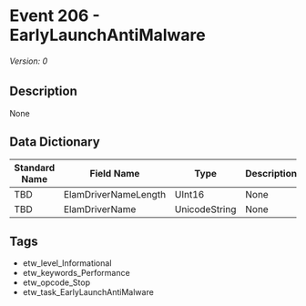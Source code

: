 # Event 206 - EarlyLaunchAntiMalware
###### Version: 0

## Description
None

## Data Dictionary
|Standard Name|Field Name|Type|Description|Sample Value|
|---|---|---|---|---|
|TBD|ElamDriverNameLength|UInt16|None|`None`|
|TBD|ElamDriverName|UnicodeString|None|`None`|

## Tags
* etw_level_Informational
* etw_keywords_Performance
* etw_opcode_Stop
* etw_task_EarlyLaunchAntiMalware